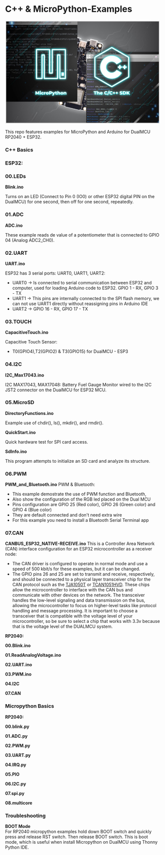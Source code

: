 C++ & MicroPython-Examples
====================

<img src="Programming.jpg?raw=false" width="900px"><br/>

This repo features examples for MicroPython and Arduino for DualMCU RP2040 + ESP32.

### C++  Basics

### ESP32:

### 00.LEDs

__Blink.ino__

Turns on an LED (Connect to Pin 0 (IO0) or other ESP32 digital PIN on the DualMCU) for one second, then off for one second, repeatedly.

### 01.ADC

__ADC.ino__

These example reads de value of a potentiometer that is connected to GPIO 04 (Analog ADC2_CH0).

### 02.UART

__UART.ino__

 ESP32 has 3 serial ports: UART0, UART1, UART2:
 * UART0 -> Is connected to serial communication between ESP32 and computer, used for loading Arduino code to ESP32. GPIO 1 - RX, GPIO 3 - TX
 * UART1 -> This pins are internally connected to the SPI flash memory, we can not use UART1 directly without reassigning pins in Arduino IDE
 * UART2 -> GPIO 16 - RX, GPIO 17 - TX

### 03.TOUCH 

__CapacitiveTouch.ino__

Capacitive Touch Sensor:
* T0(GPIO4),T2(GPIO2) & T3(GPIO15) for DualMCU - ESP3

### 04.I2C

__I2C_Max17043.ino__

I2C MAX17043, MAX17048:
Battery Fuel Gauge Monitor wired to the I2C JST2 connector on the DualMCU for ESP32 MCU.

### 05.MicroSD

__DirectoryFunctions.ino__

Example use of chdir(), ls(), mkdir(), and  rmdir().

__QuickStart.ino__

Quick hardware test for SPI card access.

__SdInfo.ino__

This program attempts to initialize an SD card and analyze its structure.

### 06.PWM

__PWM_and_Bluetooth.ino__
PWM & Bluetooth:
 * This example demostrate the use of PWM function and Bluetooth, 
 * Also show the configuration of the RGB led placed on the Dual MCU
 * Pins configuration are GPIO 25 (Red color), GPIO 26 (Green color) and GPIO 4 (Blue color)
 * They are default connected and don't need extra wire
 * For this example you need to install a Bluetooth Serial Terminal app

### 07.CAN

__CANBUS_ESP32_NATIVE-RECEIVE.ino__
This is a Controller Area Network (CAN) interface configuration for an ESP32 microcontroller as a receiver node:
* The CAN driver is configured to operate in normal mode and use a speed of 500 kbit/s for these examples, but it can be changed.  
* The GPIO pins 26 and 25 are set to transmit and receive, respectively, and should be connected to a physical layer transceiver chip for the CAN protocol such as the [TJA1050T](https://uelectronics.com/producto/tja1050t-transceptor-can-de-alta-velocidad/) or [TCAN1051HVD](https://uelectronics.com/producto/tcan1051hvd-transceptor-can-smd/). These chips allow the microcontroller to interface with the CAN bus and communicate with other devices on the network. The transceiver handles the low-level signaling and data transmission on the bus, allowing the microcontroller to focus on higher-level tasks like protocol handling and message processing. It is important to choose a transceiver that is compatible with the voltage level of your microcontroller, so be sure to select a chip that works with 3.3v because that is the voltage level of the DUALMCU system. 


__RP2040:__

__00.Blink.ino__

__01.ReadAnalogVoltage.ino__

__02.UART.ino__

__03.PWM.ino__

__04.I2C__

__07.CAN__

### Micropython Basics

__RP2040:__

__00.blink.py__

__01.ADC.py__

__02.PWM.py__

__03.UART.py__

__04.IRQ.py__

__05.PIO__

__06.I2C.py__

__07.spi.py__

__08.multicore__


### Troubleshooting

__BOOT Mode__  
For RP2040 micropython examples hold down BOOT switch and quickly press and release RST switch. Then release BOOT switch. This is boot mode, which is useful when install Micropython on DualMCU using Thonny Python IDE.

